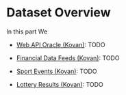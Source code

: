 # Dataset Overview

In this part We

- [Web API Oracle (Kovan)](web-oracle.md): TODO

- [Financial Data Feeds (Kovan)](financial-kovan.md): TODO

- [Sport Events (Kovan)](sport-kovan.md): TODO

- [Lottery Results (Kovan)](lottery-kovan.md): TODO
